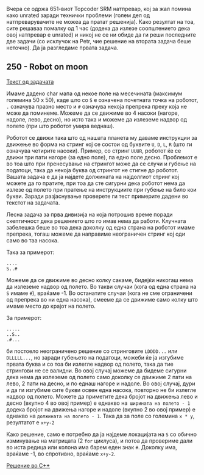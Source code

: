 Вчера се одржа 651-виот Topcoder SRM натпревар, кој за жал помина како unrated заради технички проблеми (голем дел од натпреварувачите не можеа да пратат решенија). Како резултат на тоа, сите решаваа помалку од 1 час (додека да излезе соопштението дека овој натпревар е unrated) и никој не се ни обиде да ги реши последните две задачи (со исклучок на Petr, чие решение на втората задача беше неточно). Да ја разгледаме првата задача.

## 250 - Robot on moon

[Текст од задачата](http://pastebin.com/UdAJ9ieA)

Имаме дадено char мапа од некое поле на месечината (максимум големина 50 х 50), каде што со `S` е означена почетната точка на роботот, `.` означува празно место и `#` означува некоја препрека преку која не може да поминеме. Можеме да се движиме во 4 насоки (нагоре, надоле, лево, десно), но исто така и можеме да излеземе надвор од полето (при што роботот умира веднаш).

Роботот се движи така што од нашата планета му даваме инструкции за движење во форма на стринг кој се состои од буквите `U`, `D`, `L`, `R` (што ги означува четирите насоки). Пример, со стринг `UUUR`, роботот ќе се движи три пати нагоре (за едно поле), па едно поле десно. Проблемот е во тоа што при пренесување на стрингот може да се случи и губење на податоци, така да некоја буква од стрингот не стигне до роботот. Вашата задача е да ја најдете должината на најдолгиот стринг кој можете да го пратите, при тоа да сте сигурни дека роботот нема да излезе од полето при пратење на инструкциите при губење на било кои букви. Заради разјаснување проверете ги тест примерите дадени во текстот на задачата.

Лесна задача за прва дивизија на која потрошив време поради скептичност дека решението што го имав нема да работи. Клучната забелешка беше во тоа дека доколку од една страна на роботот имаме препрека, тогаш можеме да направиме неограничен стринг кој оди само во таа насока.

Така за примерот:
```
....
S..#
```

Можеме да се движиме во десно колку сакаме, бидејќи никогаш нема да излеземе надвор од полето. Во такви случаи (кога од една страна на `S` имаме `#`), враќаме -1. Во останатите случаи (кога не сме ограничени од препрека во ни една насока), смееме да се движиме само колку што имаме место до крајот на полето.

За примерот:
```
.....
..S..
.#...
```

би постоело неограничено решение со стринговите `LDDDD...` или `DLLLLL...`, но заради губењето на податоци, можеби ќе ја изгубиме првата буква и со тоа би излегле надвор од полето, така да тие стрингови не се валидни. Во овој случај можеме да бидеме сигурни дека нема да излеземе од полето само доколку се движиме 2 пати на лево, 2 пати на десно, и по еднаш нагоре и надоле. Во овој случај, дури и да ги изгубиме сите букви освен една насока, повторно не би излегле надвор од полето. Можете да приметите дека бројот на движења лево и десно (вкупно 4 во овој пример) е еднакво на` ширината на полето - 1` додека бројот на движења нагоре и надоле (вкупно 2 во овој пример) е еднакво на `должината на полето - 1`. Така да за поле со големина `x * y`, резултатот е `x+y-2`

Како решение, само е потребно да ја најдеме локацијата на `S` со обично изминување на матрицата (2 `for` циклуса), и потоа да провериме дали во иста редица или колона има барем еден знак `#`. Доколку има, враќаме -1, во спротивно, враќаме `x+y-2`.

[Решение во C++](http://pastebin.com/5SKBrEG1)
